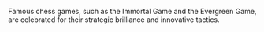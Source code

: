Famous chess games, such as the Immortal Game and the Evergreen Game, are celebrated for their strategic brilliance and innovative tactics.
